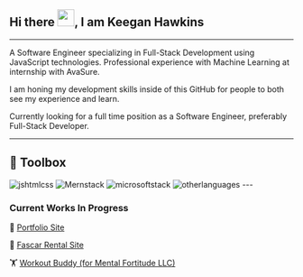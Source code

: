 ## Hi there <img src="https://raw.githubusercontent.com/MartinHeinz/MartinHeinz/master/wave.gif" width="30px">, I am Keegan Hawkins

---
A Software Engineer specializing in Full-Stack Development using JavaScript technologies. Professional experience with Machine Learning at internship with AvaSure.

I am honing my development skills inside of this GitHub for people to both see my experience and learn.

Currently looking for a full time position as a Software Engineer, preferably Full-Stack Developer.

---

🧰 Toolbox
---
<img src='https://skillicons.dev/icons?i=js,html,css' alt='jshtmlcss'/>
<img src='https://skillicons.dev/icons?i=mongodb,express,react,nodejs' alt='Mernstack'/>
<img src='https://skillicons.dev/icons?i=cs,dotnet' alt='microsoftstack'/>
<img src='https://skillicons.dev/icons?i=py,java,c' alt='otherlanguages'/>
---

### Current Works In Progress
💼 <a href='https://keeghawkportfolio.onrender.com'>Portfolio Site</a>

🚗 <a href='https://fascar.onrender.com'>Fascar Rental Site</a>

🏋️ <a href='https://www.mentalfortitudellc.com'>Workout Buddy (for Mental Fortitude LLC)</a>
